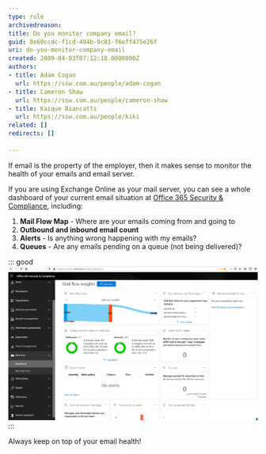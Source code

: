 ```yaml
---
type: rule
archivedreason: 
title: Do you monitor company email?
guid: 8e60ccdc-f1cd-494b-9c81-f6eff475e26f
uri: do-you-monitor-company-email
created: 2009-04-03T07:12:18.0000000Z
authors:
- title: Adam Cogan
  url: https://ssw.com.au/people/adam-cogan
- title: Cameron Shaw
  url: https://ssw.com.au/people/cameron-shaw
- title: Kaique Biancatti
  url: https://ssw.com.au/people/kiki
related: []
redirects: []

---
```


If email is the property of the employer, then it makes sense to monitor the health of your emails and email server.

<!--endintro-->

If you are using Exchange Online as your mail server, you can see a whole dashboard of your current email situation at [Office 365 Security & Compliance](https://protection.office.com/mailflow/dashboard), including:

1. **Mail Flow Map** - Where are your emails coming from and going to
2. **Outbound and inbound email count**
3. **Alerts** - Is anything wrong happening with my emails?
4. **Queues** - Are any emails pending on a queue (not being delivered)?

::: good
![Figure: Good Example - Mail dashboard on Office 365 Security & Compliance](/rules/do-you-monitor-company-email/mailflow-insights-office365.png)
:::

Always keep on top of your email health!

